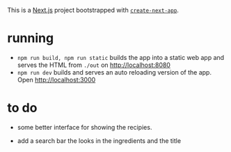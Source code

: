 This is a [Next.js](https://nextjs.org) project bootstrapped with [`create-next-app`](https://nextjs.org/docs/app/api-reference/cli/create-next-app).

# running

- `npm run build, npm run static` builds the app into a static web app and serves the HTML from `./out` on [http://localhost:8080](http://localhost:8080)
- `npm run dev` builds and serves an auto reloading version of the app. Open [http://localhost:3000](http://localhost:3000)

# to do

- some better interface for showing the recipies.
 + add a search bar the looks in the ingredients and the title
